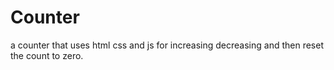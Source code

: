 # Counter
a counter that uses html css and js for increasing decreasing and then reset the count to zero.
